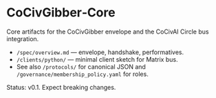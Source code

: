 <!-- status: stub; target: 150+ words -->
<!-- status: stub; target: 150+ words -->
<!-- status: stub; target: 150+ words -->
<!-- status: stub; target: 150+ words -->
# CoCivGibber‑Core

Core artifacts for the CoCivGibber envelope and the CoCivAI Circle bus integration.

- `/spec/overview.md` — envelope, handshake, performatives.
- `/clients/python/` — minimal client sketch for Matrix bus.
- See also `/protocols/` for canonical JSON and `/governance/membership_policy.yaml` for roles.

Status: v0.1.  Expect breaking changes.






